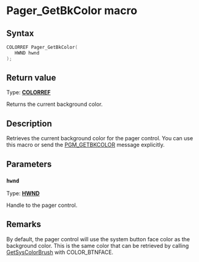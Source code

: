 # Pager_GetBkColor macro

## Syntax

```cpp
COLORREF Pager_GetBkColor(
   HWND hwnd
);
```

## Return value

Type: **[COLORREF](https://learn.microsoft.com/windows/desktop/winprog/windows-data-types)**

Returns the current background color.

## Description

Retrieves the current background color for the pager control. You can use this macro or send the [PGM_GETBKCOLOR](https://learn.microsoft.com/windows/desktop/Controls/pgm-getbkcolor) message explicitly.

## Parameters

### `hwnd`

Type: **[HWND](https://learn.microsoft.com/windows/desktop/WinProg/windows-data-types)**

Handle to the pager control.

## Remarks

By default, the pager control will use the system button face color as the background color. This is the same color that can be retrieved by calling [GetSysColorBrush](https://learn.microsoft.com/windows/desktop/api/winuser/nf-winuser-getsyscolorbrush) with COLOR_BTNFACE.